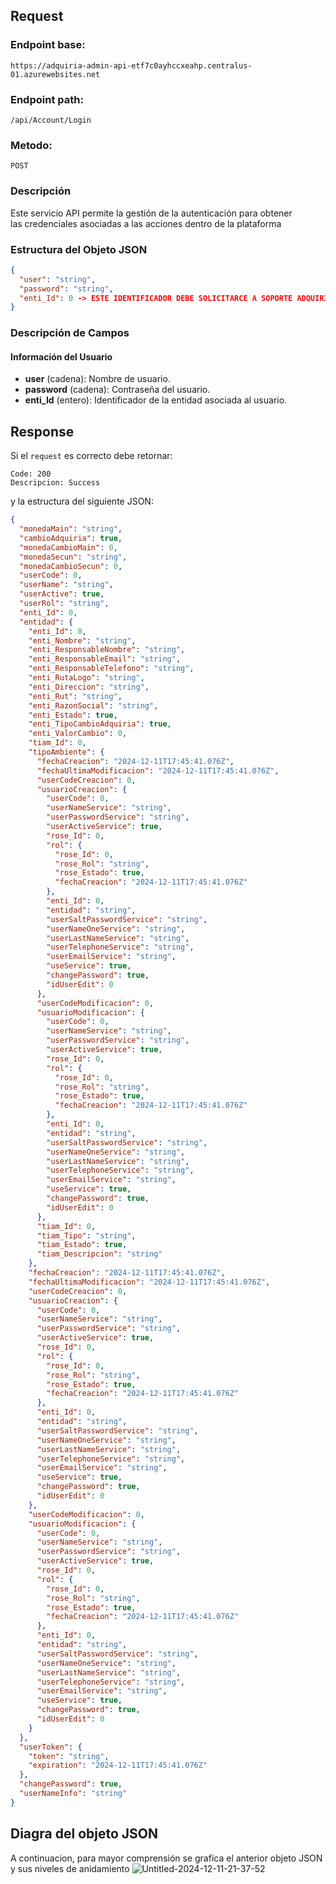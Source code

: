 

## Request

### Endpoint base:

```HTTP
https://adquiria-admin-api-etf7c0ayhccxeahp.centralus-01.azurewebsites.net
```

### Endpoint path:

```http
/api/Account/Login
```

### Metodo:

```HTTP
POST
```


### Descripción

Este servicio API permite la gestión de la autenticación para obtener las credenciales asociadas a las acciones dentro de la plataforma

### Estructura del Objeto JSON

```json
{
  "user": "string",
  "password": "string",
  "enti_Id": 0 -> ESTE IDENTIFICADOR DEBE SOLICITARCE A SOPORTE ADQUIRIA
}
```

### Descripción de Campos

#### Información del Usuario

- **user** (cadena): Nombre de usuario.
- **password** (cadena): Contraseña del usuario.
- **enti_Id** (entero): Identificador de la entidad asociada al usuario.

## Response
Si el `request` es correcto debe retornar:

```
Code: 200
Descripcion: Success
```

y la estructura del siguiente JSON:
```json
{
  "monedaMain": "string",
  "cambioAdquiria": true,
  "monedaCambioMain": 0,
  "monedaSecun": "string",
  "monedaCambioSecun": 0,
  "userCode": 0,
  "userName": "string",
  "userActive": true,
  "userRol": "string",
  "enti_Id": 0,
  "entidad": {
    "enti_Id": 0,
    "enti_Nombre": "string",
    "enti_ResponsableNombre": "string",
    "enti_ResponsableEmail": "string",
    "enti_ResponsableTelefono": "string",
    "enti_RutaLogo": "string",
    "enti_Direccion": "string",
    "enti_Rut": "string",
    "enti_RazonSocial": "string",
    "enti_Estado": true,
    "enti_TipoCambioAdquiria": true,
    "enti_ValorCambio": 0,
    "tiam_Id": 0,
    "tipoAmbiente": {
      "fechaCreacion": "2024-12-11T17:45:41.076Z",
      "fechaUltimaModificacion": "2024-12-11T17:45:41.076Z",
      "userCodeCreacion": 0,
      "usuarioCreacion": {
        "userCode": 0,
        "userNameService": "string",
        "userPasswordService": "string",
        "userActiveService": true,
        "rose_Id": 0,
        "rol": {
          "rose_Id": 0,
          "rose_Rol": "string",
          "rose_Estado": true,
          "fechaCreacion": "2024-12-11T17:45:41.076Z"
        },
        "enti_Id": 0,
        "entidad": "string",
        "userSaltPasswordService": "string",
        "userNameOneService": "string",
        "userLastNameService": "string",
        "userTelephoneService": "string",
        "userEmailService": "string",
        "useService": true,
        "changePassword": true,
        "idUserEdit": 0
      },
      "userCodeModificacion": 0,
      "usuarioModificacion": {
        "userCode": 0,
        "userNameService": "string",
        "userPasswordService": "string",
        "userActiveService": true,
        "rose_Id": 0,
        "rol": {
          "rose_Id": 0,
          "rose_Rol": "string",
          "rose_Estado": true,
          "fechaCreacion": "2024-12-11T17:45:41.076Z"
        },
        "enti_Id": 0,
        "entidad": "string",
        "userSaltPasswordService": "string",
        "userNameOneService": "string",
        "userLastNameService": "string",
        "userTelephoneService": "string",
        "userEmailService": "string",
        "useService": true,
        "changePassword": true,
        "idUserEdit": 0
      },
      "tiam_Id": 0,
      "tiam_Tipo": "string",
      "tiam_Estado": true,
      "tiam_Descripcion": "string"
    },
    "fechaCreacion": "2024-12-11T17:45:41.076Z",
    "fechaUltimaModificacion": "2024-12-11T17:45:41.076Z",
    "userCodeCreacion": 0,
    "usuarioCreacion": {
      "userCode": 0,
      "userNameService": "string",
      "userPasswordService": "string",
      "userActiveService": true,
      "rose_Id": 0,
      "rol": {
        "rose_Id": 0,
        "rose_Rol": "string",
        "rose_Estado": true,
        "fechaCreacion": "2024-12-11T17:45:41.076Z"
      },
      "enti_Id": 0,
      "entidad": "string",
      "userSaltPasswordService": "string",
      "userNameOneService": "string",
      "userLastNameService": "string",
      "userTelephoneService": "string",
      "userEmailService": "string",
      "useService": true,
      "changePassword": true,
      "idUserEdit": 0
    },
    "userCodeModificacion": 0,
    "usuarioModificacion": {
      "userCode": 0,
      "userNameService": "string",
      "userPasswordService": "string",
      "userActiveService": true,
      "rose_Id": 0,
      "rol": {
        "rose_Id": 0,
        "rose_Rol": "string",
        "rose_Estado": true,
        "fechaCreacion": "2024-12-11T17:45:41.076Z"
      },
      "enti_Id": 0,
      "entidad": "string",
      "userSaltPasswordService": "string",
      "userNameOneService": "string",
      "userLastNameService": "string",
      "userTelephoneService": "string",
      "userEmailService": "string",
      "useService": true,
      "changePassword": true,
      "idUserEdit": 0
    }
  },
  "userToken": {
    "token": "string",
    "expiration": "2024-12-11T17:45:41.076Z"
  },
  "changePassword": true,
  "userNameInfo": "string"
}
```
## Diagra del objeto JSON
A continuacion, para mayor comprensión se grafica el anterior objeto JSON y sus niveles de anidamiento
![Untitled-2024-12-11-21-37-52](https://github.com/user-attachments/assets/0eb954b3-16a8-4f1b-b2fe-3d7dfbca9072)
